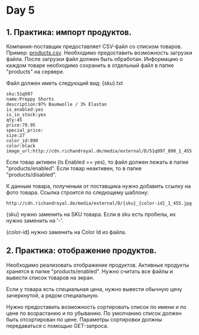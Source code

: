 # Day 5

## 1. Практика: импорт продуктов.

Компания-поставщик предоставляет CSV-файл со списком товаров. Пример: [products.csv](products.csv).
Необходимо предоставить возможность загрузки файла.
После загрузки файл должен быть обработан. Информацию о каждом товаре необходимо сохранить в отдельный файл в папке "products" на сервере.

Файл должен иметь следующий вид:
{sku}.txt
```
sku:51q997
name:Preppy Shorts
description:97% Baumwolle / 3% Elastan
is_enabled:yes
is_in_stock:yes
qty:45
price:79.95
special_price:
size:27
color_id:890
color:black
image_url:http://cdn.richandroyal.de/media/external/D/51q997_890_1_455.jpg
```

Если товар активен (Is Enabled == yes), то файл должен лежать в папке "products/enabled".
Если товар неактивен, то в папке "products/disabled".

К данным товара, полученым от поставщика нужно добавить ссылку на фото товара.
Ссылка строится по следющему шаблону:
```
http://cdn.richandroyal.de/media/external/D/{sku}_{color-id}_1_455.jpg
```
{sku} нужно заменить на SKU товара. Если в sku есть пробелы, их нужно заменить на '-'.

{color-id} нужно заменить на Color Id из файла.

## 2. Практика: отображение продуктов.

Необходимо реализовать отображение продуктов.
Активные продукты хранятся в папке "products/enabled".
Нужно считать все файлы и вывести список товаров на экран.

Если у товара есть специальная цена, нужно вывести обычную цену зачеркнутой, а рядом специальную.

Нужно предоставить возможность сортировать список по имени и по цене по возрастанию и по убыванию.
По умолчанию список должен быть отсортирован по цене.
Параметры сортировки должны передаваться с помощью GET-запроса.

